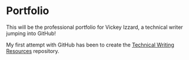 # Portfolio
This will be the professional portfolio for Vickey Izzard, a technical writer jumping into GitHub!

My first attempt with GitHub has been to create the [Technical Writing Resources](https://github.com/VickeyIzzard/Technical-Writing-Resources#readme) repository.
